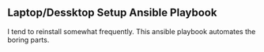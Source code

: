 ## Laptop/Dessktop Setup Ansible Playbook

I tend to reinstall somewhat frequently. This ansible playbook automates the boring parts.
